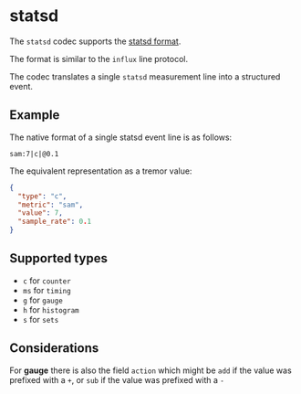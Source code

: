 # statsd

The `statsd` codec supports the [statsd format](https://github.com/statsd/statsd#usage).

The format is similar to the `influx` line protocol.

The codec translates a single `statsd` measurement line into a structured event.

## Example

The native format of a single statsd event line is as follows:

```text
sam:7|c|@0.1
```

The equivalent representation as a tremor value:

```json
{
  "type": "c",
  "metric": "sam",
  "value": 7,
  "sample_rate": 0.1
}
```

## Supported types

- `c` for `counter`
- `ms` for `timing`
- `g` for `gauge`
- `h` for `histogram`
- `s` for `sets`

## Considerations

For **gauge** there is also the field `action` which might be `add` if the value was prefixed with a `+`, or `sub` if the value was prefixed with a `-`

